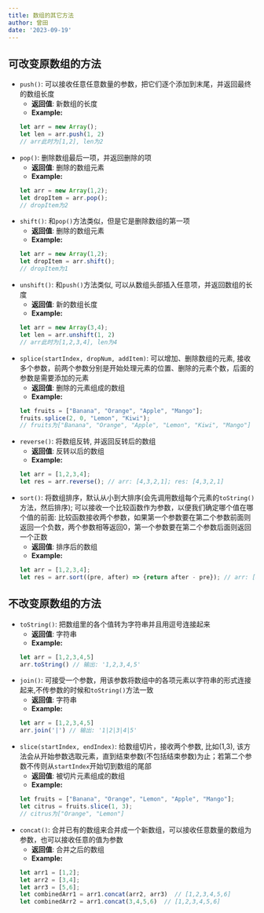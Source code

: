 ```yaml
---
title: 数组的其它方法
author: 曾田
date: '2023-09-19'
---
```


## 可改变原数组的方法
- `push()`: 可以接收任意任意数量的参数，把它们逐个添加到末尾，并返回最终的数组长度
    - **返回值**: 新数组的长度
    - **Example:**
    ```js
    let arr = new Array();
    let len = arr.push(1, 2)
    // arr此时为[1,2], len为2
    ```
- `pop()`: 删除数组最后一项，并返回删除的项
    - **返回值**: 删除的数组元素
    - **Example:**
    ```js
    let arr = new Array(1,2);
    let dropItem = arr.pop();
    // dropItem为2
    ```
- `shift()`: 和`pop()`方法类似，但是它是删除数组的第一项
    - **返回值**: 删除的数组元素
    - **Example:**
    ```js
    let arr = new Array(1,2);
    let dropItem = arr.shift();
    // dropItem为1
    ```
- `unshift()`: 和`push()`方法类似, 可以从数组头部插入任意项，并返回数组的长度
    - **返回值**: 新的数组长度
    - **Example:**
    ```js
    let arr = new Array(3,4);
    let len = arr.unshift(1, 2)
    // arr此时为[1,2,3,4], len为4
    ```
- `splice(startIndex, dropNum, addItem)`: 可以增加、删除数组的元素, 接收多个参数，前两个参数分别是开始处理元素的位置、删除的元素个数，后面的参数是需要添加的元素
    - **返回值**: 删除的元素组成的数组
    - **Example:**
    ```js
    let fruits = ["Banana", "Orange", "Apple", "Mango"];
    fruits.splice(2, 0, "Lemon", "Kiwi");
    // fruits为["Banana", "Orange", "Apple", "Lemon", "Kiwi", "Mango"]
    ```
- `reverse()`: 将数组反转, 并返回反转后的数组
    - **返回值**: 反转以后的数组
    - **Example:**
    ```js
    let arr = [1,2,3,4];
    let res = arr.reverse(); // arr: [4,3,2,1]; res: [4,3,2,1]
    ```
- `sort()`: 将数组排序，默认从小到大排序(会先调用数组每个元素的`toString()`方法，然后排序); 可以接收一个比较函数作为参数，以便我们确定哪个值在哪个值的前面: 比较函数接收两个参数，如果第一个参数要在第二个参数前面则返回一个负数，两个参数相等返回0，第一个参数要在第二个参数后面则返回一个正数
    - **返回值**: 排序后的数组
    - **Example:**
    ```js
    let arr = [1,2,3,4];
    let res = arr.sort((pre, after) => {return after - pre}); // arr: [4,3,2,1]; res: [4,3,2,1]
    ```
## 不改变原数组的方法
- `toString()`: 把数组里的各个值转为字符串并且用逗号连接起来
    - **返回值**: 字符串
    - **Example:**
    ```js
    let arr = [1,2,3,4,5]
    arr.toString() // 输出: '1,2,3,4,5'
    ```
- `join()`: 可接受一个参数，用该参数将数组中的各项元素以字符串的形式连接起来,不传参数的时候和`toString()`方法一致
    - **返回值**: 字符串
    - **Example:**
    ```js
    let arr = [1,2,3,4,5]
    arr.join('|') // 输出: '1|2|3|4|5'
    ```
- `slice(startIndex, endIndex)`: 给数组切片，接收两个参数, 比如(1,3), 该方法会从开始参数选取元素，直到结束参数(不包括结束参数)为止；若第二个参数不传则从`startIndex`开始切到数组的尾部
    - **返回值**: 被切片元素组成的数组
    - **Example:**
    ```js
    let fruits = ["Banana", "Orange", "Lemon", "Apple", "Mango"];
    let citrus = fruits.slice(1, 3); 
    // citrus为["Orange", "Lemon"]
    ```
- `concat()`: 合并已有的数组来合并成一个新数组，可以接收任意数量的数组为参数，也可以接收任意的值为参数
    - **返回值**: 合并之后的数组
    - **Example:**
    ```js
    let arr1 = [1,2];
    let arr2 = [3,4];
    let arr3 = [5,6];
    let combinedArr1 = arr1.concat(arr2, arr3)  // [1,2,3,4,5,6]
    let combinedArr2 = arr1.concat(3,4,5,6)  // [1,2,3,4,5,6]
    ```


